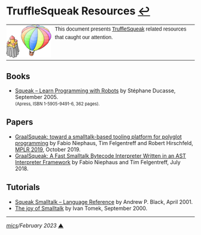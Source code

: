# <span id="top">TruffleSqueak Resources</span> <span style="size:30%;"><a href="README.md">↩</a></span>

<table style="font-family:Helvetica,Arial;line-height:1.6;">
  <tr>
  <td style="border:0;padding:0 10px 0 0;min-width:120px;"><a href="https://github.com/hpi-swa/trufflesqueak" rel="external"><img src="docs/images/balloon.svg" width="120" alt="TruffleSqueak project"/></a></td>
  <td style="border:0;padding:0;vertical-align:text-top;">This document presents <a href="https://github.com/hpi-swa/trufflesqueak" rel="external">TruffleSqueak</a> related resources that caught our attention.
  </td>
  </tr>
</table>

## <span id="books">Books</span>

- [Squeak &ndash; Learn Programming with Robots]() by Stéphane Ducasse, September 2005.<br/><span style="font-size:80%;">(Apress, ISBN 1-5905-9491-6, 362 pages).</span>

## <span id="papers">Papers</span>

- [GraalSqueak: toward a smalltalk-based tooling platform for polyglot programming][paper_niephaus_2019] by Fabio Niephaus, Tim Felgentreff and Robert Hirschfeld, [MPLR 2019][mplr_2019], October 2019.
- [GraalSqueak: A Fast Smalltalk Bytecode Interpreter Written in an AST Interpreter Framework][paper_niephaus_2018] by Fabio Niephaus and Tim Felgentreff, July 2018.

## <span id="tutorials">Tutorials</span>

- [Squeak Smalltalk &ndash; Language Reference][tutorial_black] by Andrew P. Black, April 2001.
- [The joy of Smalltalk][tutorial_tomek] by Ivan Tomek, September 2000.

<!--
## Footnotes

<a name="footnote_01">[1]</a> ***2 GraalVM editions*** [↩](#anchor_01)

<p style="margin:0 0 1em 20px;">
</p>
-->
***

*[mics](https://lampwww.epfl.ch/~michelou/)/February 2023* [**&#9650;**](#top)
<span id="bottom">&nbsp;</span>

<!-- link refs -->

[mplr_2019]: https://conf.researchr.org/home/mplr-2019
[paper_niephaus_2018]: https://www.researchgate.net/publication/327760448_GraalSqueak_A_Fast_Smalltalk_Bytecode_Interpreter_Written_in_an_AST_Interpreter_Framework
[paper_niephaus_2019]: https://dl.acm.org/doi/10.1145/3357390.3361024
[tutorial_black]: https://wiki.squeak.org/squeak/uploads/Squeak%20Language%20Ref.1.pdf?history=true
[tutorial_tomek]: https://wiki.squeak.org/squeak/uploads/
